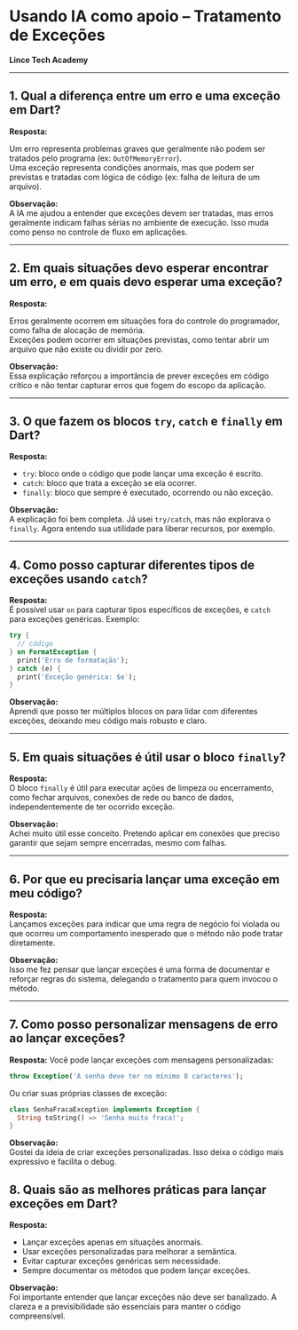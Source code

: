 # Usando IA como apoio – Tratamento de Exceções
**Lince Tech Academy**

---

## 1. Qual a diferença entre um erro e uma exceção em Dart?

**Resposta:**

Um erro representa problemas graves que geralmente não podem ser tratados pelo programa (ex: `OutOfMemoryError`).  
Uma exceção representa condições anormais, mas que podem ser previstas e tratadas com lógica de código (ex: falha de leitura de um arquivo).

**Observação:**  
A IA me ajudou a entender que exceções devem ser tratadas, mas erros geralmente indicam falhas sérias no ambiente de execução. Isso muda como penso no controle de fluxo em aplicações.

---

## 2. Em quais situações devo esperar encontrar um erro, e em quais devo esperar uma exceção?

**Resposta:**

Erros geralmente ocorrem em situações fora do controle do programador, como falha de alocação de memória.  
Exceções podem ocorrer em situações previstas, como tentar abrir um arquivo que não existe ou dividir por zero.

**Observação:**  
Essa explicação reforçou a importância de prever exceções em código crítico e não tentar capturar erros que fogem do escopo da aplicação.

---

## 3. O que fazem os blocos `try`, `catch` e `finally` em Dart?

**Resposta:**

- `try`: bloco onde o código que pode lançar uma exceção é escrito.
- `catch`: bloco que trata a exceção se ela ocorrer.
- `finally`: bloco que sempre é executado, ocorrendo ou não exceção.

**Observação:**  
A explicação foi bem completa. Já usei `try/catch`, mas não explorava o `finally`. Agora entendo sua utilidade para liberar recursos, por exemplo.

---

## 4. Como posso capturar diferentes tipos de exceções usando `catch`?

**Resposta:**  
É possível usar `on` para capturar tipos específicos de exceções, e `catch` para exceções genéricas. Exemplo:

```dart
try {
  // código
} on FormatException {
  print('Erro de formatação');
} catch (e) {
  print('Exceção genérica: $e');
}
```

**Observação:**  
Aprendi que posso ter múltiplos blocos on para lidar com diferentes exceções, deixando meu código mais robusto e claro.

---

## 5. Em quais situações é útil usar o bloco `finally`?

**Resposta:**  
O bloco `finally` é útil para executar ações de limpeza ou encerramento, como fechar arquivos, conexões de rede ou banco de dados, independentemente de ter ocorrido exceção.

**Observação:**  
Achei muito útil esse conceito. Pretendo aplicar em conexões que preciso garantir que sejam sempre encerradas, mesmo com falhas.

---

## 6. Por que eu precisaria lançar uma exceção em meu código?

**Resposta:**  
Lançamos exceções para indicar que uma regra de negócio foi violada ou que ocorreu um comportamento inesperado que o método não pode tratar diretamente.

**Observação:**  
Isso me fez pensar que lançar exceções é uma forma de documentar e reforçar regras do sistema, delegando o tratamento para quem invocou o método.

---

## 7. Como posso personalizar mensagens de erro ao lançar exceções?

**Resposta:**
Você pode lançar exceções com mensagens personalizadas:

```dart
throw Exception('A senha deve ter no mínimo 8 caracteres');
```
Ou criar suas próprias classes de exceção:
```dart
class SenhaFracaException implements Exception {
  String toString() => 'Senha muito fraca!';
}
```

**Observação:**  
Gostei da ideia de criar exceções personalizadas. Isso deixa o código mais expressivo e facilita o debug.

## 8.  Quais são as melhores práticas para lançar exceções em Dart?

**Resposta:**  
 - Lançar exceções apenas em situações anormais.
 - Usar exceções personalizadas para melhorar a semântica.
 - Evitar capturar exceções genéricas sem necessidade.
 - Sempre documentar os métodos que podem lançar exceções.

**Observação:**  
Foi importante entender que lançar exceções não deve ser banalizado. A clareza e a previsibilidade são essenciais para manter o código compreensível.
